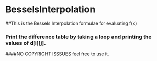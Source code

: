 # BesselsInterpolation
##This is the Bessels Interpolation formulae for evaluating f(x) 

### Print the difference table by taking a loop and printing the values of d[i][j].

####NO COPYRIGHT ISSSUES feel free to use it.
